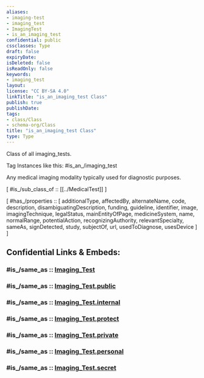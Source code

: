 ```yaml
---
aliases:
- imaging-test
- imaging_test
- ImagingTest
- is_an_imaging_test
confidential: public
cssclasses: Type
draft: false
expiryDate: 
isDeleted: false
isReadOnly: false
keywords:
- imaging_test
layout: 
license: "CC BY-SA 4.0"
linkTitle: "is_an_imaging_test Class"
publish: true
publishDate: 
tags:
- class/Class
- schema-org/Class
title: "is_an_imaging_test Class"
type: Type
---
```


Class of all imaging_tests.

Tag Instances like this: 
#is_an_/imaging_test

Any medical imaging modality typically used for diagnostic purposes.

[ #is_/sub_class_of :: [[../MedicalTest]] ]

[ #has_/properties :: [ additionalType, affectedBy, alternateName, code, description, disambiguatingDescription, funding, guideline, identifier, image, imagingTechnique, legalStatus, mainEntityOfPage, medicineSystem, name, normalRange, potentialAction, recognizingAuthority, relevantSpecialty, sameAs, signDetected, study, subjectOf, url, usedToDiagnose, usesDevice ] ]


## Confidential Links & Embeds: 

### #is_/same_as :: [Imaging_Test](/_Standards/bio/Medicine/Medical_Entity/Medical_Test/Imaging_Test.md) 

### #is_/same_as :: [Imaging_Test.public](/_public/bio/Medicine/Medical_Entity/Medical_Test/Imaging_Test.public.md) 

### #is_/same_as :: [Imaging_Test.internal](/_internal/bio/Medicine/Medical_Entity/Medical_Test/Imaging_Test.internal.md) 

### #is_/same_as :: [Imaging_Test.protect](/_protect/bio/Medicine/Medical_Entity/Medical_Test/Imaging_Test.protect.md) 

### #is_/same_as :: [Imaging_Test.private](/_private/bio/Medicine/Medical_Entity/Medical_Test/Imaging_Test.private.md) 

### #is_/same_as :: [Imaging_Test.personal](/_personal/bio/Medicine/Medical_Entity/Medical_Test/Imaging_Test.personal.md) 

### #is_/same_as :: [Imaging_Test.secret](/_secret/bio/Medicine/Medical_Entity/Medical_Test/Imaging_Test.secret.md)

